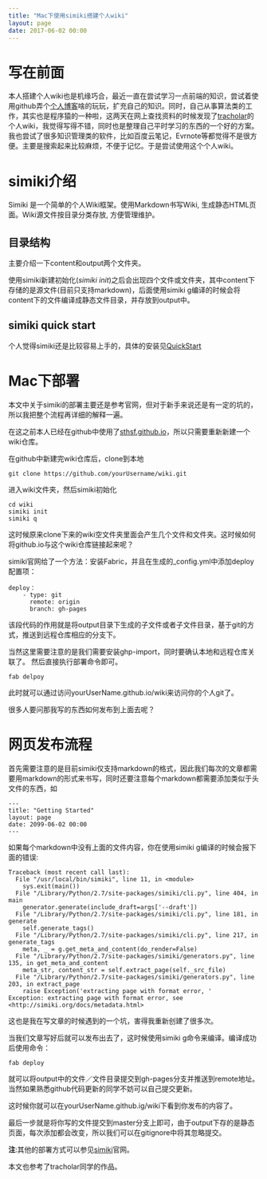 ```yaml
---
title: "Mac下使用simiki搭建个人wiki"
layout: page
date: 2017-06-02 00:00
---
```


# 写在前面
本人搭建个人wiki也是机缘巧合，最近一直在尝试学习一点前端的知识，尝试着使用github弄个[个人博客](https://sthsf.github.io/)啥的玩玩，扩充自己的知识。同时，自己从事算法类的工作，其实也是程序猿的一种啦，这两天在网上查找资料的时候发现了[tracholar](https://tracholar.github.io/wiki/)的个人wiki，我觉得写得不错，同时也是整理自己平时学习的东西的一个好的方案。我也尝试了很多知识管理类的软件，比如百度云笔记，Evrnote等都觉得不是很方便。主要是搜索起来比较麻烦，不便于记忆。于是尝试使用这个个人wiki。

# simiki介绍
Simiki 是一个简单的个人Wiki框架。使用Markdown书写Wiki, 生成静态HTML页面。Wiki源文件按目录分类存放, 方便管理维护。


## 目录结构
主要介绍一下content和output两个文件夹。

使用simiki新建初始化(_simiki init_)之后会出现四个文件或文件夹，其中content下存储的是源文件(目前只支持markdown)，后面使用simiki g编译的时候会将content下的文件编译成静态文件目录，并存放到output中。

## simiki quick start
个人觉得simiki还是比较容易上手的，具体的安装见[QuickStart](http://simiki.org/quickstart.html)

# Mac下部署
本文中关于simiki的部署主要还是参考官网，但对于新手来说还是有一定的坑的，所以我把整个流程再详细的解释一遍。

在这之前本人已经在github中使用了[sthsf.github.io](sthsf.github.io)，所以只需要重新新建一个wiki仓库。

在github中新建完wiki仓库后，clone到本地

```
git clone https://github.com/yourUsername/wiki.git
```
进入wiki文件夹，然后simiki初始化

```
cd wiki
simiki init
simiki q
```
这时候原来clone下来的wiki空文件夹里面会产生几个文件和文件夹。这时候如何将github.io与这个wiki仓库链接起来呢？

simiki官网给了一个方法：安装Fabric，并且在生成的_config.yml中添加deploy配置项：

```
deploy：
    - type: git
      remote: origin
      branch: gh-pages
```
该段代码的作用就是将output目录下生成的子文件或者子文件目录，基于git的方式，推送到远程仓库相应的分支下。

当然这里需要注意的是我们需要安装ghp-import，同时要确认本地和远程仓库关联了。
然后直接执行部署命令即可。

```
fab delpoy
```

此时就可以通过访问yourUserName.github.io/wiki来访问你的个人git了。

很多人要问那我写的东西如何发布到上面去呢？
# 网页发布流程 #

首先需要注意的是目前simiki仅支持markdown的格式，因此我们每次的文章都需要用markdown的形式来书写，同时还要注意每个markdown都需要添加类似于头文件的东西，如

```
---
title: "Getting Started"
layout: page
date: 2099-06-02 00:00
---

```
如果每个markdown中没有上面的文件内容，你在使用simiki g编译的时候会报下面的错误:

```
Traceback (most recent call last):
  File "/usr/local/bin/simiki", line 11, in <module>
    sys.exit(main())
  File "/Library/Python/2.7/site-packages/simiki/cli.py", line 404, in main
    generator.generate(include_draft=args['--draft'])
  File "/Library/Python/2.7/site-packages/simiki/cli.py", line 181, in generate
    self.generate_tags()
  File "/Library/Python/2.7/site-packages/simiki/cli.py", line 217, in generate_tags
    meta, _ = g.get_meta_and_content(do_render=False)
  File "/Library/Python/2.7/site-packages/simiki/generators.py", line 135, in get_meta_and_content
    meta_str, content_str = self.extract_page(self._src_file)
  File "/Library/Python/2.7/site-packages/simiki/generators.py", line 203, in extract_page
    raise Exception('extracting page with format error, '
Exception: extracting page with format error, see <http://simiki.org/docs/metadata.html>

```
这也是我在写文章的时候遇到的一个坑，害得我重新创建了很多次。

当我们文章写好后就可以发布出去了，这时候使用simiki g命令来编译。编译成功后使用命令：

```
fab deploy
```
就可以将output中的文件／文件目录提交到gh-pages分支并推送到remote地址。当然如果熟悉github代码更新的同学不妨可以自己提交更新。

这时候你就可以在yourUserName.github.ig/wiki下看到你发布的内容了。

最后一步就是将你写的文件提交到master分支上即可，由于output下存的是静态页面，每次添加都会改变，所以我们可以在gitignore中将其忽略提交。

**注**:其他的部署方式可以参见[simiki](http://simiki.org/zh-docs/deploy.html)官网。

本文也参考了tracholar同学的作品。







